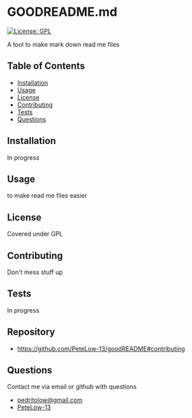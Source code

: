# GOODREADME.md
[![License: GPL](https://img.shields.io/badge/License-GPL-green.svg)](https://opensource.org/licenses/GPL)

A tool to make mark down read me files
## Table of Contents
- [Installation](#installation)
- [Usage](#usage)
- [License](#license)
- [Contributing](#contributing)
- [Tests](#tests)
- [Questions](#questions)
## Installation

In progress
## Usage

to make read me files easier
## License

Covered under GPL
## Contributing

Don't mess stuff up
## Tests

In progress
## Repository
- https://github.com/PeteLow-13/goodREADME#contributing

## Questions

Contact me via email or github with questions
- pedritolow@gmail.com
- [PeteLow-13](http://github.com/PeteLow-13)
